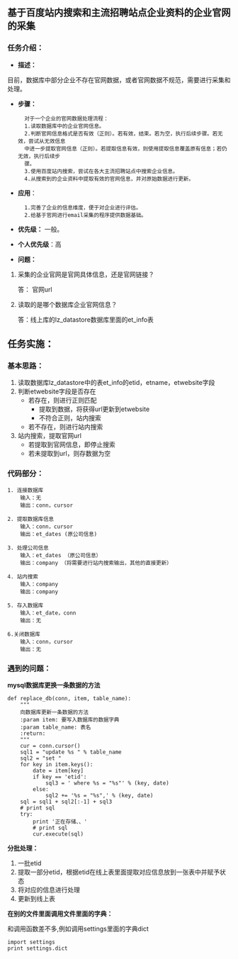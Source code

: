 ## 基于百度站内搜索和主流招聘站点企业资料的企业官网的采集

### 任务介绍：

- **描述：**

目前，数据库中部分企业不存在官网数据，或者官网数据不规范，需要进行采集和处理。
- **步骤：**

        对于一个企业的官网数据处理流程：
        1.读取数据库中的企业官网信息。
        2.判断官网信息格式是否有效（正则）。若有效，结束。若为空，执行后续步骤。若无效，尝试从无效信息
        中进一步提取官网信息（正则）。若提取信息有效，则使用提取信息覆盖原有信息；若仍无效，执行后续步
        骤。
        3.使用百度站内搜索，尝试在各大主流招聘站点中搜索企业信息。
        4.从搜索到的企业资料中提取有效的官网信息，并对原始数据进行更新。
- **应用**：

        1.完善了企业的信息维度，便于对企业进行评估。
        2.给基于官网进行email采集的程序提供数据基础。
- **优先级：**
一般。

- **个人优先级**：高
- **问题：**

    
1. 采集的企业官网是官网具体信息，还是官网链接？

    答： 官网url


2. 读取的是哪个数据库企业官网信息？

    答：线上库的lz_datastore数据库里面的et_info表
    
    
## 任务实施：

### 基本思路：

1. 读取数据库lz_datastore中的表et_info的etid，etname，etwebsite字段 
2. 判断etwebsite字段是否存在
    - 若存在，则进行正则匹配
        - 提取到数据，将获得url更新到etwebsite
        - 不符合正则，站内搜索
    - 若不存在，则进行站内搜索
3. 站内搜索，提取官网url
    - 若提取到官网信息，即停止搜索
    - 若未提取到url，则存数据为空
    

### 代码部分：


    1. 连接数据库
        输入：无
        输出：conn，cursor
        
    2. 提取数据库信息
        输入：conn，cursor
        输出：et_dates (原公司信息)
        
    3. 处理公司信息
        输入：et_dates （原公司信息）
        输出：company （将需要进行站内搜索输出，其他的直接更新）
        
    4. 站内搜索
        输入：company
        输出：company
        
    5. 存入数据库
        输入：et_date，conn
        输出：无
        
    6.关闭数据库
        输入：conn，cursor
        输出：无
        
### 遇到的问题：
**mysql数据库更换一条数据的方法**

        
    def replace_db(conn, item, table_name):
        """
        向数据库更新一条数据的方法
        :param item: 要写入数据库的数据字典
        :param table_name: 表名
        :return:
        """
        cur = conn.cursor()
        sql1 = "update %s " % table_name
        sql2 = "set "
        for key in item.keys():
            date = item[key]
            if key == 'etid':
                sql3 = ' where %s = "%s"' % (key, date)
            else:
                sql2 += '%s = "%s",' % (key, date)
        sql = sql1 + sql2[:-1] + sql3
        # print sql
        try:
            print '正在存储、、'
            # print sql
            cur.execute(sql)
            
**分批处理：**
1. 一批etid
2. 提取一部分etid，根据etid在线上表里面提取对应信息放到一张表中并赋予状态
3. 将对应的信息进行处理
4. 更新到线上表


**在别的文件里面调用文件里面的字典：**

和调用函数差不多,例如调用settings里面的字典dict

    import settings
    print settings.dict